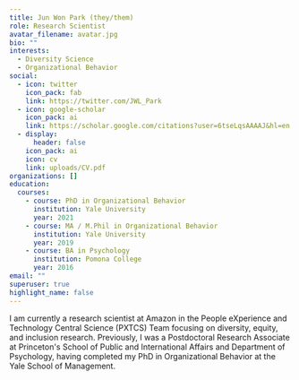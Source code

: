 ```yaml
---
title: Jun Won Park (they/them)
role: Research Scientist
avatar_filename: avatar.jpg
bio: ""
interests:
  - Diversity Science
  - Organizational Behavior
social:
  - icon: twitter
    icon_pack: fab
    link: https://twitter.com/JWL_Park
  - icon: google-scholar
    icon_pack: ai
    link: https://scholar.google.com/citations?user=6tseLqsAAAAJ&hl=en
  - display:
      header: false
    icon_pack: ai
    icon: cv
    link: uploads/CV.pdf
organizations: []
education:
  courses:
    - course: PhD in Organizational Behavior
      institution: Yale University
      year: 2021
    - course: MA / M.Phil in Organizational Behavior
      institution: Yale University
      year: 2019
    - course: BA in Psychology
      institution: Pomona College
      year: 2016
email: ""
superuser: true
highlight_name: false
---
```

I am currently a research scientist at Amazon in the People eXperience and Technology Central Science (PXTCS) Team focusing on diversity, equity, and inclusion research. Previously, I was a Postdoctoral Research Associate at Princeton's School of Public and International Affairs and Department of Psychology, having completed my PhD in Organizational Behavior at the Yale School of Management.